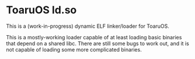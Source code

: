 # ToaruOS ld.so

This is a (work-in-progress) dynamic ELF linker/loader for ToaruOS.

This is a mostly-working loader capable of at least loading basic binaries that depend on a shared libc. There are still some bugs to work out, and it is not capable of loading some more complicated binaries.

